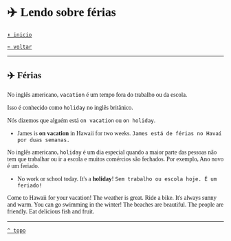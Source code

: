 <font face="Calibri">

# ✈️ Lendo sobre férias

[`⬆️ inicio`](../../EF%20Route.md)

[`⬅️ voltar`](../Iniciante%202.md)

---

## ✈️ Férias

No inglês americano, `vacation` é um tempo fora do trabalho ou da escola.

Isso é conhecido como `holiday` no inglês britânico.

Nós dizemos que alguém está `on vacation` ou `on holiday`.

+ James is **on vacation** in Hawaii for two weeks.
  `James está de férias no Havaí por duas semanas.`

No inglês americano, `holiday` é um dia especial quando a maior parte das pessoas não tem que trabalhar ou ir a escola e muitos comércios são fechados.
Por exemplo, Ano novo é um feriado.

+ No work or school today. It's a **holiday**!
  `Sem trabalho ou escola hoje. É um feriado!`

Come to Hawaii for your vacation!
The weather is great. Ride a bike.
It's always sunny and warm.
You can go swimming in the winter!
The beaches are beautiful.
The people are friendly.
Eat delicious fish and fruit.

---

[`^ topo`](#-Lendo-sobre-férias)
</font>
